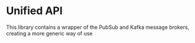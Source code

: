 # Unified API
This library contains a wrapper of the PubSub and Kafka message brokers, creating a more generic way of use